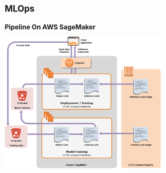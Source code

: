 # MLOps

## Pipeline On AWS SageMaker

![Untitled](MLOps%207a4c5f02e2204d79831a55eae407a8ae/Untitled.png)